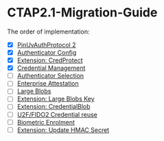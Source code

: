 # CTAP2.1-Migration-Guide

The order of implementation:

- [x] [PinUvAuthProtocol 2](./Protocol/PinUvAuthnProtocol2.md)
- [x] [Authenticator Config](./Protocol/AuthenticatorConfig.md)
- [x] [Extension: CredProtect](./Extensions/CredProtect.md)
- [x] [Credential Management](./Protocol/CredentialManagement.md)
- [ ] [Authenticator Selection](./Protocol/AuthenticatorSelection.md)
- [ ] [Enterprise Attestation](./Extension/EnterpriseAttestation.md)
- [ ] [Large Blobs](./Extensions/LargeBlobs.md)
- [ ] [Extension: Large Blobs Key](./Extensions/LargeBlobsKey.md)
- [ ] [Extension: CredentialBlob](./Extensions/CredentialBlob.md)
- [ ] [U2F/FIDO2 Credential reuse](./Protocol/U2FFIDO2CredentialReuse.md)
- [ ] [Biometric Enrolment](./Protocol/BioEnrol.md)
- [ ] [Extension: Update HMAC Secret](./Extension/HmacSecret.md)
